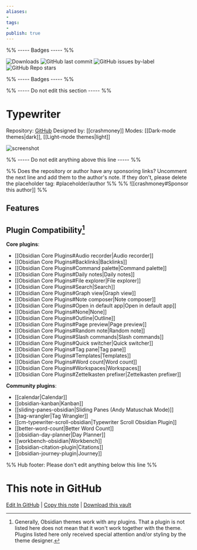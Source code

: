 ```yaml
---
aliases:
- 
tags: 
- 
publish: true
---
```


%% ----- Badges ----- %%

![Downloads](https://img.shields.io/badge/downloads-12274-573E7A?style=for-the-badge&logo=)
![GitHub last commit](https://img.shields.io/github/last-commit/crashmoney/obsidian-typewriter?color=573E7A&label=last%20update&logo=github&style=for-the-badge)
![GitHub issues by-label](https://img.shields.io/github/issues/crashmoney/obsidian-typewriter/help%20wanted?color=573E7A&logo=github&style=for-the-badge) 
![GitHub Repo stars](https://img.shields.io/github/stars/crashmoney/obsidian-typewriter?color=573E7A&logo=github&style=for-the-badge)

%% ----- Badges ----- %%

%% ----- Do not edit this section ----- %%

# Typewriter

Repository: [GitHub](https://github.com/crashmoney/obsidian-typewriter)
Designed by: [[crashmoney]]
Modes: [[Dark-mode themes|dark]], [[Light-mode themes|light]]



![screenshot](https://github.com/crashmoney/obsidian-typewriter/raw/main/cover.jpg)

%% ----- Do not edit anything above this line ----- %% 

%% Does the repository or author have any sponsoring links? Uncomment the next line and add them to the author's note. If they don't, please delete the placeholder tag: #placeholder/author %%
%% ![[crashmoney#Sponsor this author]] %%


## Features


## Plugin Compatibility[^1]

**Core plugins**:
- [[Obsidian Core Plugins#Audio recorder|Audio recorder]]
- [[Obsidian Core Plugins#Backlinks|Backlinks]]
- [[Obsidian Core Plugins#Command palette|Command palette]]
- [[Obsidian Core Plugins#Daily notes|Daily notes]]
- [[Obsidian Core Plugins#File explorer|File explorer]]
- [[Obsidian Core Plugins#Search|Search]]
- [[Obsidian Core Plugins#Graph view|Graph view]]
- [[Obsidian Core Plugins#Note composer|Note composer]]
- [[Obsidian Core Plugins#Open in default app|Open in default app]]
- [[Obsidian Core Plugins#None|None]]
- [[Obsidian Core Plugins#Outline|Outline]]
- [[Obsidian Core Plugins#Page preview|Page preview]]
- [[Obsidian Core Plugins#Random note|Random note]]
- [[Obsidian Core Plugins#Slash commands|Slash commands]]
- [[Obsidian Core Plugins#Quick switcher|Quick switcher]]
- [[Obsidian Core Plugins#Tag pane|Tag pane]]
- [[Obsidian Core Plugins#Templates|Templates]]
- [[Obsidian Core Plugins#Word count|Word count]]
- [[Obsidian Core Plugins#Workspaces|Workspaces]]
- [[Obsidian Core Plugins#Zettelkasten prefixer|Zettelkasten prefixer]]

**Community plugins**:
- [[calendar|Calendar]]
- [[obsidian-kanban|Kanban]]
- [[sliding-panes-obsidian|Sliding Panes (Andy Matuschak Mode)]]
- [[tag-wrangler|Tag Wrangler]]
- [[cm-typewriter-scroll-obsidian|Typewriter Scroll Obsidian Plugin]]
- [[better-word-count|Better Word Count]]
- [[obsidian-day-planner|Day Planner]]
- [[workbench-obsidian|Workbench]]
- [[obsidian-citation-plugin|Citations]]
- [[obsidian-journey-plugin|Journey]]

[^1]: Generally, Obsidian themes work with any plugins. That a plugin is not listed here does not mean that it won't work together with the theme. Plugins listed here only received special attention and/or styling by the theme designer.

%% Hub footer: Please don't edit anything below this line %%

# This note in GitHub

<span class="git-footer">[Edit In GitHub](https://github.dev/obsidian-community/obsidian-hub/blob/main/02%20-%20Community%20Expansions/02.05%20All%20Community%20Expansions/Themes/Typewriter.md "git-hub-edit-note") | [Copy this note](https://raw.githubusercontent.com/obsidian-community/obsidian-hub/main/02%20-%20Community%20Expansions/02.05%20All%20Community%20Expansions/Themes/Typewriter.md "git-hub-copy-note") | [Download this vault](https://github.com/obsidian-community/obsidian-hub/archive/refs/heads/main.zip "git-hub-download-vault") </span>
